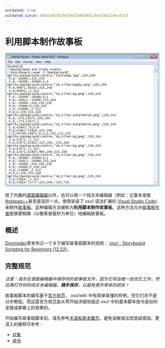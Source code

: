 ```yaml
---
outdated: true
outdated_since: 048320d762fbf8472b04389126e719d219bc41f3
---
```


# 利用脚本制作故事板

![](img/SBS_Base.jpg "一个 .osb 文件的故事板脚本例子")

除了内置的[谱面编辑器](/wiki/Beatmap_Editor/Design)以外，也可以用一个纯文本编辑器（例如：记事本或者[Notepad++](https://www.notepad-plus-plus.org/)甚至是高阶一点，使用安装了 osu! 语法扩展的 [Visual Studio Code](https://code.visualstudio.com/)）来制作[故事板](/wiki/Storyboard)。这种编辑方法被称为**利用脚本制作故事板**。这种方法允许[故事板作者](/wiki/Storyboard#storyboarding/Storyboarder)能够更精确（以像素或毫秒为单位）地编辑故事板。

## 概述

[Doomsday](https://osu.ppy.sh/users/18983)曾发布过一个关于编写故事板脚本的视频： [osu! - Storyboard Scripting for Beginners (12:22)](https://www.youtube.com/watch?v=UJ1YLDs-bZg)。

## 完整规范

*注意：请先在谱面编辑器中保存你的故事板文件，因为它将会做一些优化工作，然后再打开你的纯文本编辑器。**随手保存**，以避免意外带来的损失！*

故事板脚本的编写基于[官方规范](https://osu.ppy.sh/community/forums/topics/1869)， osu!wiki 中有简单易懂的样例，但它们并不是分步教程。而这篇官方规范是从零开始详细地描述 osu! 中的基本脚本指令是如何变换成屏幕上的效果的。

开始编写故事板脚本前，请先参考[术语和基本概念](/wiki/Storyboard/Scripting/General_Rules)，避免误解或出现低级错误。更深入的解释可参考：

- [对象](/wiki/Storyboard/Scripting/Objects)
- [命令](/wiki/Storyboard/Scripting/Commands)
